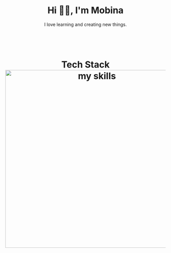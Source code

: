 <h1 align="center"> Hi 👋🏻, I'm Mobina </br> </h1>
<p align="center">I love learning and creating new things.</p>


<p align="center">
<a href="https://www.linkedin.com/in/MobinaBakhshpour" target="_blank"><img alt="" src="https://img.shields.io/badge/LinkedIn-000?logo=linkedin&logoColor=0A66C2&style=for-the-badge" style="vertical-align:center" /></a>
&nbsp;&nbsp;
<a href="https://codepen.io/MobinaBakhshpour" target="_blank"><img alt="" src="https://img.shields.io/badge/CodePen-000?logo=CodePen&logoColor=1111&style=for-the-badge" style="vertical-align:center" /></a>
&nbsp;&nbsp;
<a href="https://t.me/MOBIN_ALEF" target="_blank"><img alt="" src="https://img.shields.io/badge/Telegram-000?logo=Telegram&logoColor=0A66C2&style=for-the-badge" style="vertical-align:center" /></a>
</p>

</br>
<h1 align="center"> Tech Stack </br>
<div align="center">
  <a href="https://github.com/MobinaBakhshpour">
  <img style="width:35rem" src="https://skillicons.dev/icons?i=react,javascript,html,css,bootstrap,mysql,git,figma,xd,php,npm&perline=11" alt="my skills" />
  </a>
  </br></br>
</div>

